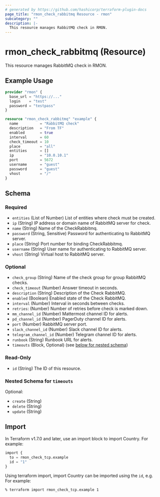 ```yaml
---
# generated by https://github.com/hashicorp/terraform-plugin-docs
page_title: "rmon_check_rabbitmq Resource - rmon"
subcategory: ""
description: |-
  This resource manages RabbitMQ check in RMON.
---
```


# rmon_check_rabbitmq (Resource)

This resource manages RabbitMQ check in RMON.

## Example Usage

```terraform
provider "rmon" {
  base_url = "https://..."
  login    = "test"
  password = "testpass"
}

resource "rmon_check_rabbitmq" "example" {
  name          = "RabbitMQ check"
  description   = "From TF"
  enabled       = true
  interval      = 60
  check_timeout = 10
  place         = "all"
  entities      = []
  ip            = "10.0.10.1"
  port          = 5672
  username      = "guest"
  password      = "guest"
  vhost         = "/"
}
```


<!-- schema generated by tfplugindocs -->
## Schema

### Required

- `entities` (List of Number) List of entities where check must be created.
- `ip` (String) IP address or domain name of RabbitMQ server for check.
- `name` (String) Name of the CheckRabbitmq.
- `password` (String, Sensitive) Password for authenticating to RabbitMQ server.
- `place` (String) Port number for binding CheckRabbitmq.
- `username` (String) User name for authenticating to RabbitMQ server.
- `vhost` (String) Virtual host to RabbitMQ server.

### Optional

- `check_group` (String) Name of the check group for group RabbitMQ checks.
- `check_timeout` (Number) Answer timeout in seconds.
- `description` (String) Description of the Check RabbitMQ.
- `enabled` (Boolean) Enabled state of the Check RabbitMQ.
- `interval` (Number) Interval in seconds between checks.
- `retries`: (Number) Number of retries before check is marked down.
- `mm_channel_id` (Number) Mattermost channel ID for alerts.
- `pd_channel_id` (Number) PagerDuty channel ID for alerts.
- `port` (Number) RabbitMQ server port.
- `slack_channel_id` (Number) Slack channel ID for alerts.
- `telegram_channel_id` (Number) Telegram channel ID for alerts.
- `runbook` (String) Runbook URL for alerts.
- `timeouts` (Block, Optional) (see [below for nested schema](#nestedblock--timeouts))

### Read-Only

- `id` (String) The ID of this resource.

<a id="nestedblock--timeouts"></a>
### Nested Schema for `timeouts`

Optional:

- `create` (String)
- `delete` (String)
- `update` (String)

## Import

In Terraform v1.7.0 and later, use an import block to import Country. For example:

```terraform
import {
  to = rmon_check_tcp.example
  id = "1"
}
```

Using terraform import, import Country can be imported using the `id`, e.g. For example:

```shell
% terraform import rmon_check_tcp.example 1
```
